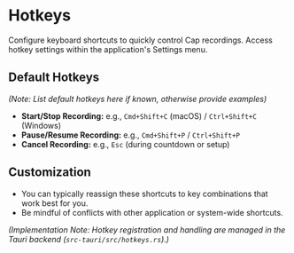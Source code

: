 # Hotkeys

Configure keyboard shortcuts to quickly control Cap recordings. Access hotkey settings within the application's Settings menu.

## Default Hotkeys

*(Note: List default hotkeys here if known, otherwise provide examples)*

*   **Start/Stop Recording:** e.g., `Cmd+Shift+C` (macOS) / `Ctrl+Shift+C` (Windows)
*   **Pause/Resume Recording:** e.g., `Cmd+Shift+P` / `Ctrl+Shift+P`
*   **Cancel Recording:** e.g., `Esc` (during countdown or setup)

## Customization

*   You can typically reassign these shortcuts to key combinations that work best for you.
*   Be mindful of conflicts with other application or system-wide shortcuts.

*(Implementation Note: Hotkey registration and handling are managed in the Tauri backend (`src-tauri/src/hotkeys.rs`).)*

